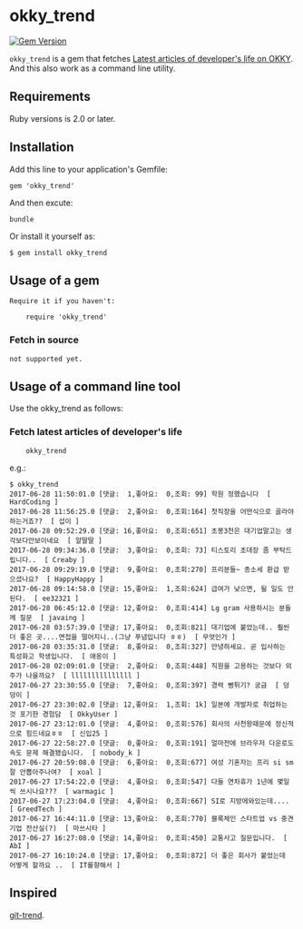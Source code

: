# okky_trend

[![Gem Version](https://badge.fury.io/rb/okky_trend.svg)](https://badge.fury.io/rb/okky_trend)

`okky_trend` is a gem that fetches [Latest articles of developer's life on OKKY](https://okky.kr/articles/community?query=&sort=id&order=desc).
And this also work as a command line utility.

## Requirements

Ruby versions is 2.0 or later.

## Installation
Add this line to your application's Gemfile:

    gem 'okky_trend'

And then excute:

    bundle

Or install it yourself as:

    $ gem install okky_trend

## Usage of a gem

    Require it if you haven't:

        require 'okky_trend'

### Fetch in source

    not supported yet.

## Usage of a command line tool

Use the okky_trend as follows:

### Fetch latest articles of  developer's life

        okky_trend

e.g.:

```
$ okky_trend
2017-06-28 11:50:01.0 [댓글:  1,좋아요:  0,조회: 99] 학원 정했습니다  [ HardCoding ]
2017-06-28 11:56:25.0 [댓글:  2,좋아요:  0,조회:164] 첫직장을 어떤식으로 골라야하는거죠??  [ 섭이 ]
2017-06-28 09:52:29.0 [댓글: 16,좋아요:  0,조회:651] 초봉3천은 대기업말고는 생각보다안보이네요  [ 알딸딸 ]
2017-06-28 09:34:36.0 [댓글:  3,좋아요:  0,조회: 73] 티스토리 초대장 좀 부탁드립니다..  [ Creaby ]
2017-06-28 09:29:19.0 [댓글:  9,좋아요:  0,조회:270] 프리분들~ 종소세 환급 받으셨나요?  [ HappyHappy ]
2017-06-28 09:14:58.0 [댓글: 15,좋아요:  1,조회:624] 급여가 낮으면, 될 일도 안된다.  [ ee32321 ]
2017-06-28 06:45:12.0 [댓글: 12,좋아요:  0,조회:414] Lg gram 사용하시는 분들께 질문  [ javaing ]
2017-06-28 03:57:39.0 [댓글: 17,좋아요:  0,조회:821] 대기업에 붙었는데.. 훨씬 더 좋은 곳....면접을 떨어지니..(그냥 푸념입니다 ㅎㅎ)  [ 무엇인가 ]
2017-06-28 03:35:31.0 [댓글:  8,좋아요:  0,조회:327] 안녕하세요. 곧 입사하는 특성화고 학생입니다.  [ 애옹이 ]
2017-06-28 02:09:01.0 [댓글:  2,좋아요:  0,조회:448] 직원을 고용하는 것보다 외주가 나을까요?  [ lllllllllllllll ]
2017-06-27 23:30:55.0 [댓글:  7,좋아요:  0,조회:397] 경력 뻥튀기? 궁금  [ 덩덩이 ]
2017-06-27 23:30:02.0 [댓글: 12,좋아요:  1,조회: 1k] 일본에 개발자로 취업하는 것 포기한 경험담  [ OkkyUser ]
2017-06-27 23:12:01.0 [댓글:  4,좋아요:  0,조회:576] 회사의 사천왕때문에 정신적으로 힘드네요ㅎㅎ  [ 신입25 ]
2017-06-27 22:58:27.0 [댓글:  0,좋아요:  0,조회:191] 얼마전에 브라우저 다운로도 속도 문제 해결됐습니다.  [ nobody_k ]
2017-06-27 20:59:08.0 [댓글:  6,좋아요:  0,조회:677] 여성 기혼자는 프리 si sm 잘 안뽑아주나여?  [ xoal ]
2017-06-27 17:54:22.0 [댓글:  4,좋아요:  0,조회:547] 다들 연차휴가 1년에 몇일씩 쓰시나요???  [ warmagic ]
2017-06-27 17:23:04.0 [댓글:  4,좋아요:  0,조회:667] SI로 지방에와있는데....  [ GreedTech ]
2017-06-27 16:44:11.0 [댓글: 13,좋아요:  0,조회:770] 블록체인 스타트업 vs 중견기업 전산실(?)  [ 마쓰시타 ]
2017-06-27 16:27:08.0 [댓글: 14,좋아요:  0,조회:450] 교통사고 질문입니다.  [ AbI ]
2017-06-27 16:10:24.0 [댓글: 17,좋아요:  0,조회:872] 더 좋은 회사가 붙었는데 어떻게 할까요 ..  [ IT를향해서 ]
```

## Inspired

[git-trend](https://github.com/rochefort/git-trend).
